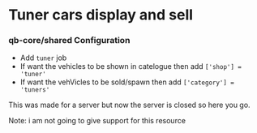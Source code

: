 # Tuner cars display and sell

### qb-core/shared Configuration
- Add `tuner` job
- If want the vehicles to be shown in catelogue then add `['shop'] = 'tuner'`
- If want the vehVicles to be sold/spawn then add `['category'] = 'tuners'`


This was made for a server but now the server is closed so here you go.

Note: i am not going to give support for this resource
